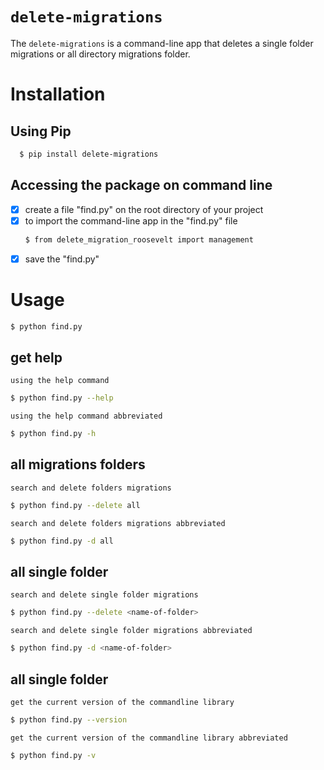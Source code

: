 # `delete-migrations`

The `delete-migrations` is a command-line app that deletes a single folder migrations or all directory migrations folder.

# Installation
## Using Pip
```bash
  $ pip install delete-migrations
```
## Accessing the package on command line
- [x] create a file "find.py" on the root directory of your project
- [x] to import the command-line app in the "find.py" file
    ```bash
    $ from delete_migration_roosevelt import management
    ```
- [x] save the "find.py"

# Usage
```bash
$ python find.py
```
## get help
`using the help command`
```bash
$ python find.py --help
```
`using the help command abbreviated`
```bash
$ python find.py -h
```
## all migrations folders
`search and delete folders migrations`
```bash
$ python find.py --delete all
```
`search and delete folders migrations abbreviated`
```bash
$ python find.py -d all
```
## all single folder
`search and delete single folder migrations`
```bash
$ python find.py --delete <name-of-folder>
```
`search and delete single folder migrations abbreviated`
```bash
$ python find.py -d <name-of-folder>
```
## all single folder
`get the current version of the commandline library`
```bash
$ python find.py --version
```
`get the current version of the commandline library abbreviated`
```bash
$ python find.py -v
```